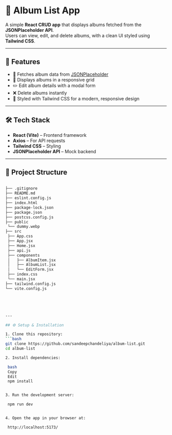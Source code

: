 # 🌄 Album List App

A simple **React CRUD app** that displays albums fetched from the **JSONPlaceholder API**.  
Users can view, edit, and delete albums, with a clean UI styled using **Tailwind CSS**.

---

## 🚀 Features

- 📡 Fetches album data from [JSONPlaceholder](https://jsonplaceholder.typicode.com/albums)
- 📑 Displays albums in a responsive grid
- ✏️ Edit album details with a modal form
- ❌ Delete albums instantly
- 🎨 Styled with Tailwind CSS for a modern, responsive design

---

## 🛠️ Tech Stack

- **React (Vite)** – Frontend framework
- **Axios** – For API requests
- **Tailwind CSS** – Styling
- **JSONPlaceholder API** – Mock backend

---

## 📂 Project Structure
   ```bash

├── .gitignore
├── README.md
├── eslint.config.js
├── index.html
├── package-lock.json
├── package.json
├── postcss.config.js
├── public
    └── dummy.webp
├── src
    ├── App.css
    ├── App.jsx
    ├── Home.jsx
    ├── api.js
    ├── components
    │   ├── AlbumItem.jsx
    │   ├── AlbumList.jsx
    │   └── EditForm.jsx
    ├── index.css
    └── main.jsx
├── tailwind.config.js
└── vite.config.js





---

## ⚙️ Setup & Installation

1. Clone this repository:
   ```bash
   git clone https://github.com/sandeepchandeliya/album-list.git
   cd album-list

2. Install dependencies:

    bash
    Copy
    Edit
    npm install


3. Run the development server:

    npm run dev


4. Open the app in your browser at:

    http://localhost:5173/    

